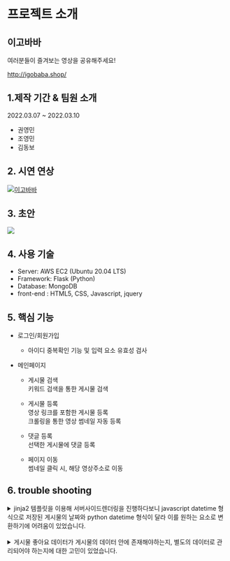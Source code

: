 # 프로젝트 소개

## 이고바바

여러분들이 즐겨보는 영상을 공유해주세요!

http://igobaba.shop/

##  1.제작 기간 & 팀원 소개

2022.03.07 ~ 2022.03.10
- 권영민
- 조영민
- 김동보

## 2. 시연 연상 

[![이고바바](https://i9.ytimg.com/vi_webp/qowYcOL0tDw/mqdefault.webp?v=62298a87&sqp=CNiZppEG&rs=AOn4CLCaVDIKnaZBY8wyNlGGEYTvTZpufQ)](https://www.youtube.com/watch?v=qowYcOL0tDw)

## 3. 초안

![](https://blog.kakaocdn.net/dn/biwOAr/btrvnWsVHYw/sfExjk7bwwzFlMCPlbZfz0/img.png)

## 4. 사용 기술

* Server: AWS EC2 (Ubuntu 20.04 LTS)
* Framework: Flask (Python)
* Database: MongoDB
* front-end : HTML5, CSS, Javascript, jquery

## 5. 핵심 기능

* 로그인/회원가입
  - 아이디 중복확인 기능 및 입력 요소 유효성 검사
  
* 메인페이지
   * 게시물 검색
     <br>키워드 검색을 통한 게시물 검색
     
   * 게시물 등록
     <br>영상 링크를 포함한 게시물 등록
     <br>크롤링을 통한 영상 썸네일 자동 등록
     
   * 댓글 등록
     <br>선택한 게시물에 댓글 등록
     
   * 페이지 이동
     <br>썸네일 클릭 시, 해당 영상주소로 이동
  

## 6. trouble shooting

<details>
    <summary>
        jinja2 템플릿을 이용해 서버사이드렌더링을 진행하다보니 javascript datetime 형식으로 저장된 게시물의 날짜와 python datetime 형식이 달라 이를 원하는 요소로 변환하기에 어려움이 있었습니다.
    </summary>
    <br>
    <div>
        python에서의 여러 datetime 형식을 바꿔보며 해결 시도를 하였지만, 시간 부족으로 인해 아직 해결하지 못했습니다. 서버사이드렌더링 시가 아닌, ajax통신으로 게시물들을 받아오는 경우에는 javascript형식으로만 진행되어 문제가 발생하지 않습니다.<br>
      (2022-03-10:16:44 문제 해결) javascript에서 시간을 저장할 때 new Date().toISOString()을 사용했습니다. ISO8601은 국제 표준 시간인 UTC를 기준으로 시간을 지정했습니다. 하지만 python datetime에서 제공하는 datetime.now()는 로컬 컴퓨터의 시간을 기준으로 하기 때문에, UTC기준 시간과 다른 대한민국 시간을 주고 있었습니다. 그래서 datetime.utcnow()를 사용해 데이터베이스에 저장되어있는 UTC시간 기준으로 다시 계산을 했습니다. 강의에서 배운 time2str을 참고하여 python에서도 이와 비슷하게 함수를 만들어 사용해 문제를 해결했습니다.
    </div>
</details>
<br>
<details>
    <summary>
        게시물 좋아요 데이터가 게시물의 데이터 안에 존재해야하는지, 별도의 데이터로 관리되어야 하는지에 대한 고민이 있었습니다.
    </summary>
    <br>
    <div>
        멘토님께 이를 문의하여 고민을 덜 수 있었습니다. 해당 문제 같은 경우에는, 좋아요의 기능이 어떻게 사용되냐에 따라, 데이터베이스의 구조가 달라진다고 하였습니다. 이 프로젝트에서는 좋아요가 별도의 추가 기능이 없기 때문에, 별도의 데이터로 관리하기 보다는, 게시물의 데이터안에 삽입하는 것으로 진행했습니다.
    </div>
</details>
